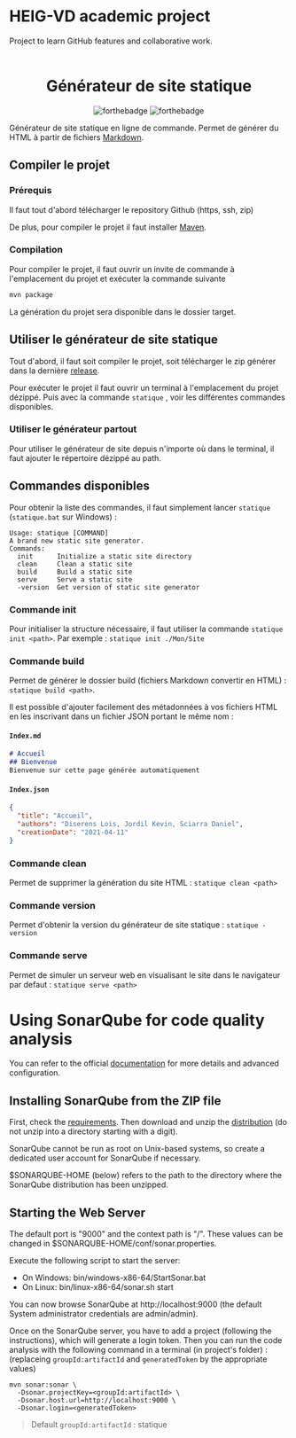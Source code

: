 # HEIG-VD academic project
Project to learn GitHub features and collaborative work.
<br>
<br>

<div align="center">

# Générateur de site statique
![forthebadge](https://forthebadge.com/images/badges/built-with-love.svg)
![forthebadge](https://forthebadge.com/images/badges/uses-brains.svg)

</div>

Générateur de site statique en ligne de commande. Permet de générer du HTML à partir de fichiers [Markdown](https://fr.wikipedia.org/wiki/Markdown).

## Compiler le projet

### Prérequis

Il faut tout d'abord télécharger le repository Github (https, ssh, zip)

De plus, pour compiler le projet il faut installer [Maven](https://maven.apache.org/install.html).

### Compilation

Pour compiler le projet, il faut ouvrir un invite de commande à l'emplacement du projet et exécuter la commande suivante
```sh
mvn package
```
La génération du projet sera disponible dans le dossier target.

## Utiliser le générateur de site statique

Tout d'abord, il faut soit compiler le projet, soit télécharger le zip générer dans la dernière [release](https://github.com/gen-classroom/projet-diserens_jordil_sciarra/releases).

Pour exécuter le projet il faut ouvrir un terminal à l'emplacement du projet dézippé. Puis avec la commande ```statique``` , voir les différentes commandes disponibles.

### Utiliser le générateur partout
Pour utiliser le générateur de site depuis n'importe où dans le terminal, il faut ajouter le répertoire dézippé au path.

## Commandes disponibles

Pour obtenir la liste des commandes, il faut simplement lancer ```statique``` (```statique.bat``` sur Windows) :
```
Usage: statique [COMMAND]
A brand new static site generator.
Commands:
  init      Initialize a static site directory
  clean     Clean a static site
  build     Build a static site
  serve     Serve a static site
  -version  Get version of static site generator
```

### Commande init

Pour initialiser la structure nécessaire, il faut utiliser la commande ```statique init <path>```. Par exemple : ```statique init ./Mon/Site```

### Commande build

Permet de générer le dossier build (fichiers Markdown convertir en HTML) : ```statique build <path>```.

Il est possible d'ajouter facilement des métadonnées à vos fichiers HTML en les inscrivant dans un fichier JSON portant le même nom :
#### **`Index.md`**
```md
# Accueil
## Bienvenue
Bienvenue sur cette page générée automatiquement
```
#### **`Index.json`**
```json
{
  "title": "Accueil",
  "authors": "Diserens Lois, Jordil Kevin, Sciarra Daniel",
  "creationDate": "2021-04-11"
}
```

### Commande clean

Permet de supprimer la génération du site HTML : ```statique clean <path>```

### Commande version

Permet d'obtenir la version du générateur de site statique : ```statique -version```

### Commande serve

Permet de simuler un serveur web en visualisant le site dans le navigateur par defaut : ```statique serve <path>```

# Using SonarQube for code quality analysis
You can refer to the official [documentation](https://docs.sonarqube.org/latest/setup/install-server/) for more details and advanced configuration.

## Installing SonarQube from the ZIP file
First, check the [requirements](https://docs.sonarqube.org/latest/requirements/requirements/). Then download and unzip the [distribution](https://www.sonarqube.org/downloads/) (do not unzip into a directory starting with a digit).

SonarQube cannot be run as root on Unix-based systems, so create a dedicated user account for SonarQube if necessary.

$SONARQUBE-HOME (below) refers to the path to the directory where the SonarQube distribution has been unzipped.

## Starting the Web Server
The default port is "9000" and the context path is "/". These values can be changed in $SONARQUBE-HOME/conf/sonar.properties.

Execute the following script to start the server:
- On Windows: bin/windows-x86-64/StartSonar.bat
- On Linux: bin/linux-x86-64/sonar.sh start

You can now browse SonarQube at http://localhost:9000 (the default System administrator credentials are admin/admin).

Once on the SonarQube server, you have to add a project (following the instructions), which will generate a login token. Then you can run the code analysis with the following command in a terminal (in project's folder) :
(replaceing `groupId:artifactId` and `generatedToken` by the appropriate values)
```
mvn sonar:sonar \
  -Dsonar.projectKey=<groupId:artifactId> \
  -Dsonar.host.url=http://localhost:9000 \
  -Dsonar.login=<generatedToken>
```

> Default `groupId:artifactId` : statique
